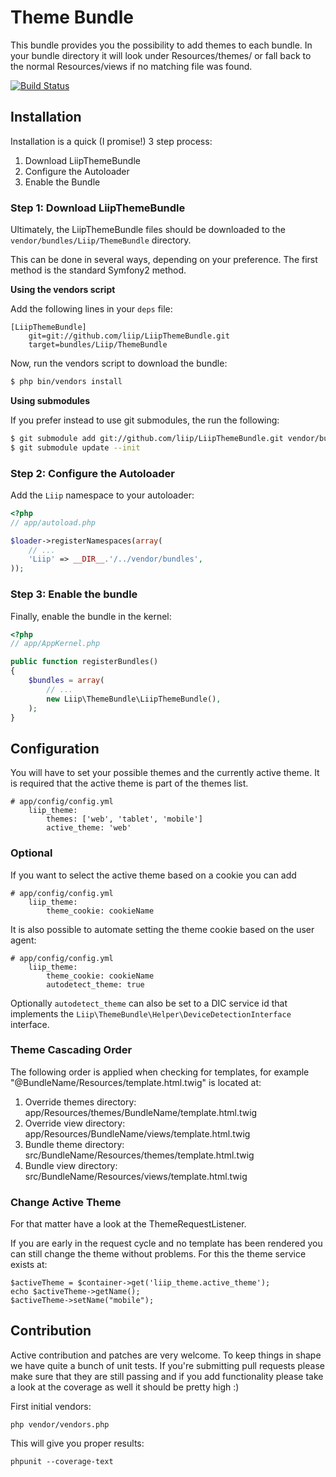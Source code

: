 Theme Bundle
============

This bundle provides you the possibility to add themes to each bundle. In your
bundle directory it will look under Resources/themes/<themename> or fall back
to the normal Resources/views if no matching file was found.

[![Build Status](https://secure.travis-ci.org/liip/LiipThemeBundle.png)](http://travis-ci.org/liip/LiipThemeBundle)

## Installation

Installation is a quick (I promise!) 3 step process:

1. Download LiipThemeBundle
2. Configure the Autoloader
3. Enable the Bundle

### Step 1: Download LiipThemeBundle

Ultimately, the LiipThemeBundle files should be downloaded to the
`vendor/bundles/Liip/ThemeBundle` directory.

This can be done in several ways, depending on your preference. The first
method is the standard Symfony2 method.

**Using the vendors script**

Add the following lines in your `deps` file:

```
[LiipThemeBundle]
    git=git://github.com/liip/LiipThemeBundle.git
    target=bundles/Liip/ThemeBundle
```

Now, run the vendors script to download the bundle:

``` bash
$ php bin/vendors install
```

**Using submodules**

If you prefer instead to use git submodules, the run the following:

``` bash
$ git submodule add git://github.com/liip/LiipThemeBundle.git vendor/bundles/Liip/ThemeBundle
$ git submodule update --init
```

### Step 2: Configure the Autoloader

Add the `Liip` namespace to your autoloader:

``` php
<?php
// app/autoload.php

$loader->registerNamespaces(array(
    // ...
    'Liip' => __DIR__.'/../vendor/bundles',
));
```

### Step 3: Enable the bundle

Finally, enable the bundle in the kernel:

``` php
<?php
// app/AppKernel.php

public function registerBundles()
{
    $bundles = array(
        // ...
        new Liip\ThemeBundle\LiipThemeBundle(),
    );
}
```

## Configuration

You will have to set your possible themes and the currently active theme. It
is required that the active theme is part of the themes list.

    # app/config/config.yml
        liip_theme:
            themes: ['web', 'tablet', 'mobile']
            active_theme: 'web'

### Optional

If you want to select the active theme based on a cookie you can add

    # app/config/config.yml
        liip_theme:
            theme_cookie: cookieName

It is also possible to automate setting the theme cookie based on the user agent:

    # app/config/config.yml
        liip_theme:
            theme_cookie: cookieName
            autodetect_theme: true

Optionally ``autodetect_theme`` can also be set to a DIC service id that implements
the ``Liip\ThemeBundle\Helper\DeviceDetectionInterface`` interface.

### Theme Cascading Order

The following order is applied when checking for templates, for example "@BundleName/Resources/template.html.twig"
is located at:

1. Override themes directory: app/Resources/themes/BundleName/template.html.twig
2. Override view directory: app/Resources/BundleName/views/template.html.twig
3. Bundle theme directory: src/BundleName/Resources/themes/template.html.twig
4. Bundle view directory: src/BundleName/Resources/views/template.html.twig

### Change Active Theme

For that matter have a look at the ThemeRequestListener.

If you are early in the request cycle and no template has been rendered you
can still change the theme without problems. For this the theme service
exists at:

    $activeTheme = $container->get('liip_theme.active_theme');
    echo $activeTheme->getName();
    $activeTheme->setName("mobile");

## Contribution

Active contribution and patches are very welcome. To keep things in shape we
have quite a bunch of unit tests. If you're submitting pull requests please
make sure that they are still passing and if you add functionality please
take a look at the coverage as well it should be pretty high :)

First initial vendors:

    php vendor/vendors.php

This will give you proper results:

    phpunit --coverage-text
